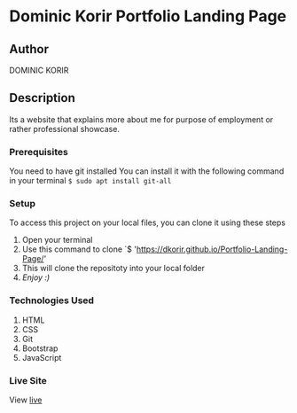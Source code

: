 # Dominic Korir Portfolio Landing Page
## Author
DOMINIC KORIR
## Description
Its a website that explains more about me for purpose of employment or rather professional showcase. 
### Prerequisites
You need to have git installed
You can install it with the following command in your terminal
`$ sudo apt install git-all`
### Setup
To access this project on your local files, you can clone it using these steps
1. Open your terminal
1. Use this command to clone `$  'https://dkorir.github.io/Portfolio-Landing-Page/'
1. This will clone the repositoty into your local folder
1. _Enjoy :)_
### Technologies Used
1. HTML
1. CSS
1. Git
1. Bootstrap
1. JavaScript
### Live Site
View [live](https://dkorir.github.io/Portfolio-Landing-Page/)